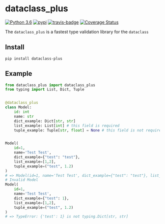 # dataclass_plus
[![Python 3.6](https://img.shields.io/badge/python-3.7-brightgreen.svg)](https://www.python.org/downloads/release/python-370)
[![pypi](https://badge.fury.io/py/dataclass-plus.svg)](https://badge.fury.io/py/dataclass-plus)
[![travis-badge](https://travis-ci.org/mgurdal/aegis.svg?branch=master)](https://travis-ci.org/muhammetenes/dataclass_plus)
[![Coverage Status](https://coveralls.io/repos/github/muhammetenes/dataclass_plus/badge.svg?branch=master)](https://coveralls.io/github/muhammetenes/dataclass_plus?branch=master)

The `dataclass_plus` is a fastest type validation library for the `dataclass`


## Install
```
pip install dataclass-plus
```

## Example


```python
from dataclass_plus import dataclass_plus
from typing import List, Dict, Tuple


@dataclass_plus
class Model:
    id: int
    name: str
    dict_example: Dict[str, str]
    list_example: List[int] # this field is required
    tuple_example: Tuple[str, float] = None # this field is not required because set default None


Model(
    id=1, 
    name='Test Test', 
    dict_example={"test": "test"}, 
    list_example=[1,2],
    tuple_example=("test", 1.2)
)
# => Model(id=1, name='Test Test', dict_example={"test": "test"}, list_example=[1,2], tuple_example=("test", 1.2))
# Invalid Model
Model(
    id=1, 
    name='Test Test', 
    dict_example={"test": 1}, 
    list_example=[1,2],
    tuple_example=("test", 1.2)
)
# => TypeError: {'test': 1} is not typing.Dict[str, str]

```
